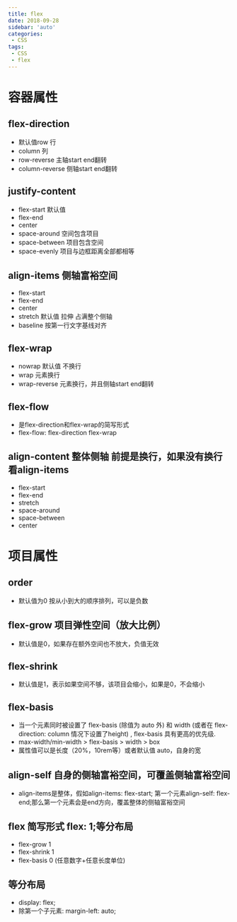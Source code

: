 ```yaml
---
title: flex
date: 2018-09-28
sidebar: 'auto'
categories:
 - CSS
tags:
 - CSS
 - flex
---
```


#   容器属性
##  flex-direction
-   默认值row 行
-   column 列
-   row-reverse 主轴start end翻转
-   column-reverse 侧轴start end翻转
##  justify-content
-   flex-start 默认值
-   flex-end
-   center
-   space-around 空间包含项目
-   space-between 项目包含空间
-   space-evenly 项目与边框距离全部都相等
##  align-items 侧轴富裕空间
-   flex-start 
-   flex-end
-   center
-   stretch 默认值 拉伸 占满整个侧轴
-   baseline 按第一行文字基线对齐
##  flex-wrap
-   nowrap 默认值 不换行
-   wrap 元素换行
-   wrap-reverse 元素换行，并且侧轴start end翻转
##  flex-flow
-   是flex-direction和flex-wrap的简写形式
-   flex-flow: flex-direction flex-wrap 
##  align-content 整体侧轴 前提是换行，如果没有换行看align-items
-   flex-start
-   flex-end
-   stretch
-   space-around
-   space-between
-   center

#   项目属性
##  order
-   默认值为0 按从小到大的顺序排列，可以是负数
##  flex-grow 项目弹性空间（放大比例）
-   默认值是0，如果存在额外空间也不放大，负值无效
##  flex-shrink
-   默认值是1，表示如果空间不够，该项目会缩小，如果是0，不会缩小
##  flex-basis
-   当一个元素同时被设置了 flex-basis (除值为 auto 外) 和 width (或者在 flex-direction: column 情况下设置了height) , flex-basis 具有更高的优先级.
-   max-width/min-width > flex-basis > width > box
-   属性值可以是长度（20%，10rem等）或者默认值 auto，自身的宽
##  align-self 自身的侧轴富裕空间，可覆盖侧轴富裕空间
-   align-items是整体，假如align-items: flex-start; 第一个元素align-self: flex-end;那么第一个元素会是end方向，覆盖整体的侧轴富裕空间

##  flex 简写形式 flex: 1;等分布局
-   flex-grow 1 
-   flex-shrink 1 
-   flex-basis 0 (任意数字+任意长度单位)

##  等分布局
-   display: flex;
-   除第一个子元素: margin-left: auto;
